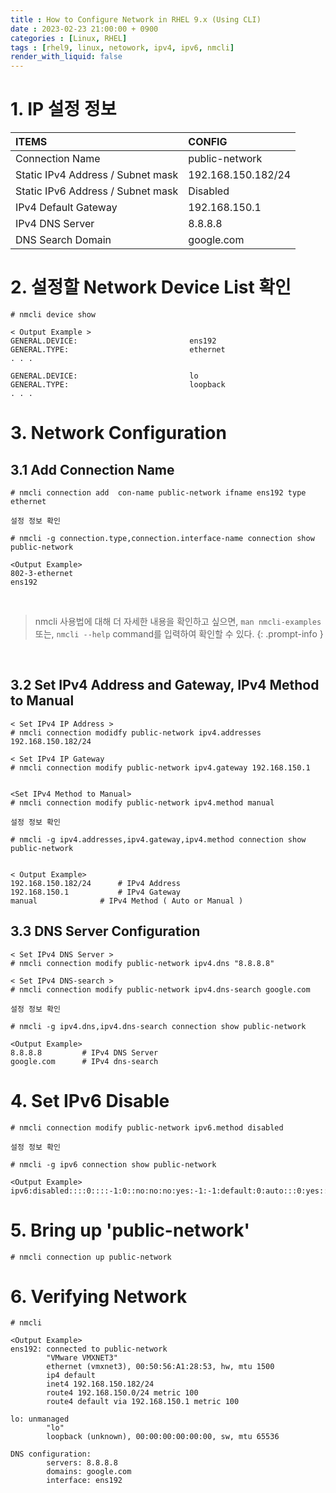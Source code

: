 ```yaml
---
title : How to Configure Network in RHEL 9.x (Using CLI) 
date : 2023-02-23 21:00:00 + 0900
categories : [Linux, RHEL]
tags : [rhel9, linux, netowork, ipv4, ipv6, nmcli] 
render_with_liquid: false
---
```


# 1. IP 설정 정보  

| ITEMS | CONFIG |
|:---|:---|   
| Connection Name | public-network | 
| Static IPv4 Address / Subnet mask | 192.168.150.182/24 | 
| Static IPv6 Address / Subnet mask | Disabled |
| IPv4 Default Gateway | 192.168.150.1 |
| IPv4 DNS Server | 8.8.8.8 | 
| DNS Search Domain | google.com | 



# 2. 설정할 Network Device List 확인 

``` console
# nmcli device show

< Output Example >  
GENERAL.DEVICE:                         ens192
GENERAL.TYPE:                           ethernet
. . . 

GENERAL.DEVICE:                         lo
GENERAL.TYPE:                           loopback
. . . 
``` 


# 3. Network Configuration 

## 3.1 Add Connection Name 

``` console 
# nmcli connection add  con-name public-network ifname ens192 type ethernet 
```  
  
  
  
`설정 정보 확인` 

```console 
# nmcli -g connection.type,connection.interface-name connection show public-network

<Output Example> 
802-3-ethernet
ens192
```

<br>

> nmcli 사용법에 대해 더 자세한 내용을 확인하고 싶으면, `man nmcli-examples`
또는, `nmcli --help` command를 입력하여 확인할 수 있다.
{: .prompt-info } 

<br>

## 3.2 Set IPv4 Address and Gateway,  IPv4 Method to Manual 

```console 
< Set IPv4 IP Address > 
# nmcli connection modidfy public-network ipv4.addresses 192.168.150.182/24 

< Set IPv4 IP Gateway 
# nmcli connection modify public-network ipv4.gateway 192.168.150.1 

  
<Set IPv4 Method to Manual> 
# nmcli connection modify public-network ipv4.method manual 
```
    
`설정 정보 확인`  

```console 
# nmcli -g ipv4.addresses,ipv4.gateway,ipv4.method connection show public-network
             

< Output Example> 
192.168.150.182/24		# IPv4 Address 
192.168.150.1			# IPv4 Gateway 
manual				# IPv4 Method ( Auto or Manual ) 
```

## 3.3 DNS Server Configuration 

```console 
< Set IPv4 DNS Server > 
# nmcli connection modify public-network ipv4.dns "8.8.8.8"

< Set IPv4 DNS-search > 
# nmcli connection modify public-network ipv4.dns-search google.com 
```

`설정 정보 확인` 

```console 
# nmcli -g ipv4.dns,ipv4.dns-search connection show public-network

<Output Example> 
8.8.8.8			# IPv4 DNS Server 
google.com		# IPv4 dns-search 
``` 


# 4. Set IPv6 Disable 

```console 
# nmcli connection modify public-network ipv6.method disabled
```` 


`설정 정보 확인` 

```console 
# nmcli -g ipv6 connection show public-network

<Output Example>
ipv6:disabled::::0::::-1:0::no:no:no:yes:-1:-1:default:0:auto:::0:yes::0x0:
```


# 5. Bring up 'public-network' 

```console 
# nmcli connection up public-network
``` 


# 6. Verifying Network 

```console 
# nmcli 

<Output Example> 
ens192: connected to public-network
        "VMware VMXNET3"
        ethernet (vmxnet3), 00:50:56:A1:28:53, hw, mtu 1500
        ip4 default
        inet4 192.168.150.182/24
        route4 192.168.150.0/24 metric 100
        route4 default via 192.168.150.1 metric 100

lo: unmanaged
        "lo"
        loopback (unknown), 00:00:00:00:00:00, sw, mtu 65536

DNS configuration:
        servers: 8.8.8.8
        domains: google.com
        interface: ens192
```


